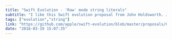 ```yaml
---
title: "Swift Evolution - 'Raw' mode string literals"
subtitle: "I like this Swift evolution proposal from John Holdsworth. John proposes adding a feature which allows us to use 'raw-mode' when creating string literals. This would enable us to create strings containing backslashes which are not interpreted as escaping introducers. This could be useful for regular expressions."
tags: ["evolution","string"]
link: "https://github.com/apple/swift-evolution/blob/master/proposals/0200-raw-string-escaping.md"
date: "2018-03-19 15:07:35"
---
```

